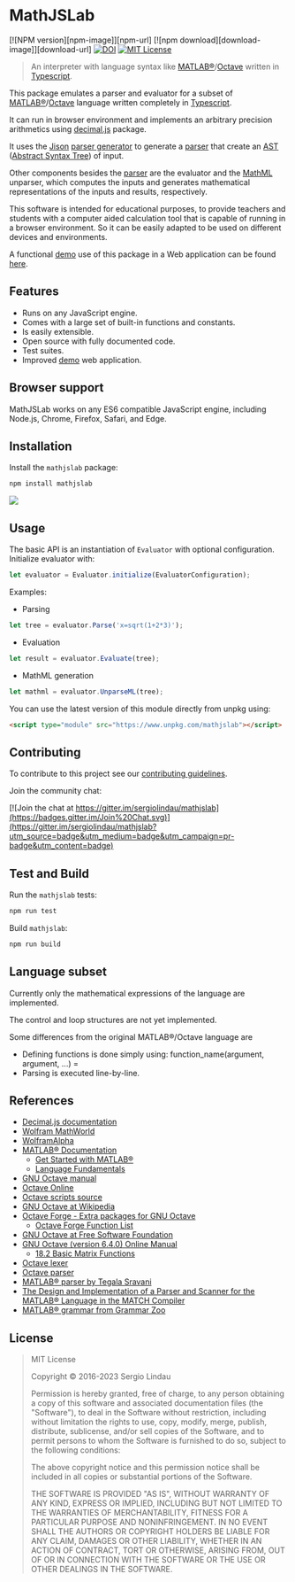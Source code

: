 # MathJSLab

[![NPM version][npm-image]][npm-url]
[![npm download][download-image]][download-url]
[![DOI](https://zenodo.org/badge/606645564.svg)](https://zenodo.org/badge/latestdoi/606645564)
[![MIT License](https://img.shields.io/badge/License-MIT-brightgreen.svg)](https://github.com/sergiolindau/mathjslab/blob/master/LICENSE)

> An interpreter with language syntax like [MATLAB&reg;](https://www.mathworks.com/)/[Octave](https://www.gnu.org/software/octave/) written in [Typescript](https://www.typescriptlang.org/).

This package emulates a parser and evaluator for a subset of
[MATLAB&reg;](https://www.mathworks.com/)/[Octave](https://www.gnu.org/software/octave/)
language written completely in [Typescript](https://www.typescriptlang.org/).

It can run in browser environment and implements an arbitrary precision
arithmetics using [decimal.js](https://www.npmjs.com/package/decimal.js)
package.

It uses the [Jison](https://gerhobbelt.github.io/jison/)
[parser generator](https://en.wikipedia.org/wiki/Compiler-compiler) to
generate a [parser](https://en.wikipedia.org/wiki/Parsing) that create an
[AST](https://en.wikipedia.org/wiki/Abstract_syntax_tree)
([Abstract Syntax Tree](https://en.wikipedia.org/wiki/Abstract_syntax_tree)) of input.

Other components besides the [parser](https://en.wikipedia.org/wiki/Parsing)
are the evaluator and the [MathML](https://www.w3.org/Math/) unparser, which
computes the inputs and generates mathematical representations of the inputs
and results, respectively.

This software is intended for educational purposes, to provide teachers and
students with a computer aided calculation tool that is capable of running in
a browser environment. So it can be easily adapted to be used on different devices
and environments.

A functional [demo](https://mathjslab.netlify.app/) use of this package in a Web
application can be found [here](https://github.com/sergiolindau/mathjslab-calculator).

## Features

- Runs on any JavaScript engine.
- Comes with a large set of built-in functions and constants.
- Is easily extensible.
- Open source with fully documented code.
- Test suites.
- Improved [demo](https://mathjslab.netlify.app/) web application.

## Browser support

MathJSLab works on any ES6 compatible JavaScript engine, including Node.js, Chrome, Firefox, Safari, and Edge.

## Installation

Install the `mathjslab` package:

```bash
npm install mathjslab
```

[![](https://badgen.net/bundlephobia/minzip/mathjslab)](https://bundlephobia.com/package/mathjslab)

## Usage

The basic API is an instantiation of `Evaluator` with optional configuration.
Initialize evaluator with:

```typescript
let evaluator = Evaluator.initialize(EvaluatorConfiguration);
```

Examples:

* Parsing
```typescript
let tree = evaluator.Parse('x=sqrt(1+2*3)');
```

* Evaluation
```typescript
let result = evaluator.Evaluate(tree);
```

* MathML generation
```typescript
let mathml = evaluator.UnparseML(tree);
```

You can use the latest version of this module directly from unpkg using:

```html
<script type="module" src="https://www.unpkg.com/mathjslab"></script>
```

## Contributing

To contribute to this project see our [contributing guidelines](https://github.com/sergiolindau/mathjslab-calculator/blob/master/CONTRIBUTING.md).

Join the community chat:

[![Join the chat at https://gitter.im/sergiolindau/mathjslab](https://badges.gitter.im/Join%20Chat.svg)](https://gitter.im/sergiolindau/mathjslab?utm_source=badge&utm_medium=badge&utm_campaign=pr-badge&utm_content=badge)

## Test and Build

Run the `mathjslab` tests:

```bash
npm run test
```

Build `mathjslab`:

```bash
npm run build
```

## Language subset

Currently only the mathematical expressions of the language are implemented.

The control and loop structures are not yet implemented.

Some differences from the original MATLAB&reg;/Octave language are

* Defining functions is done simply using:
function_name(argument, argument, ...) = <expression>
* Parsing is executed line-by-line.

## References

* [Decimal.js documentation](https://mikemcl.github.io/decimal.js/)
* [Wolfram MathWorld](https://mathworld.wolfram.com/)
* [WolframAlpha](https://www.wolframalpha.com/)
* [MATLAB&reg; Documentation](https://www.mathworks.com/help/matlab/index.html)
    * [Get Started with MATLAB&reg;](https://www.mathworks.com/help/matlab/getting-started-with-matlab.html)
    * [Language Fundamentals](https://www.mathworks.com/help/matlab/language-fundamentals.html)
* [GNU Octave manual](https://docs.octave.org/latest/)
* [Octave Online](https://octave-online.net/)
* [Octave scripts source](https://github.com/gnu-octave/octave/tree/default/scripts)
* [GNU Octave at Wikipedia](https://en.wikipedia.org/wiki/GNU_Octave)
* [Octave Forge - Extra packages for GNU Octave](https://octave.sourceforge.io/)
    * [Octave Forge Function List](https://octave.sourceforge.io/list_functions.php)
* [GNU Octave at Free Software Foundation](https://www.gnu.org/software/octave/)
* [GNU Octave (version 6.4.0) Online Manual](https://octave.org/doc/v6.4.0/index.html)
    * [18.2 Basic Matrix Functions](https://octave.org/doc/v6.4.0/Basic-Matrix-Functions.html)
* [Octave lexer](https://github.com/gnu-octave/octave/blob/default/libinterp/parse-tree/lex.ll)
* [Octave parser](https://github.com/gnu-octave/octave/blob/default/libinterp/parse-tree/oct-parse.yy)
* [MATLAB&reg; parser by Tegala Sravani](https://github.com/TegalaSravani/MATLAB&reg;-PARSER)
* [The Design and Implementation of a Parser and Scanner for the MATLAB&reg; Language in the MATCH Compiler](http://www.ece.northwestern.edu/cpdc/pjoisha/MAGICA/CPDC-TR-9909-017.pdf)
* [MATLAB&reg; grammar from Grammar Zoo](https://slebok.github.io/zoo/markup/scientific/matlab/srour/extracted/index.html)

## License

>MIT License
>
>Copyright &copy; 2016-2023 Sergio Lindau
>
>Permission is hereby granted, free of charge, to any person obtaining a copy
>of this software and associated documentation files (the "Software"), to deal
>in the Software without restriction, including without limitation the rights
>to use, copy, modify, merge, publish, distribute, sublicense, and/or sell
>copies of the Software, and to permit persons to whom the Software is
>furnished to do so, subject to the following conditions:
>
>The above copyright notice and this permission notice shall be included in all
>copies or substantial portions of the Software.
>
>THE SOFTWARE IS PROVIDED "AS IS", WITHOUT WARRANTY OF ANY KIND, EXPRESS OR
>IMPLIED, INCLUDING BUT NOT LIMITED TO THE WARRANTIES OF MERCHANTABILITY,
>FITNESS FOR A PARTICULAR PURPOSE AND NONINFRINGEMENT. IN NO EVENT SHALL THE
>AUTHORS OR COPYRIGHT HOLDERS BE LIABLE FOR ANY CLAIM, DAMAGES OR OTHER
>LIABILITY, WHETHER IN AN ACTION OF CONTRACT, TORT OR OTHERWISE, ARISING FROM,
>OUT OF OR IN CONNECTION WITH THE SOFTWARE OR THE USE OR OTHER DEALINGS IN THE
>SOFTWARE.

